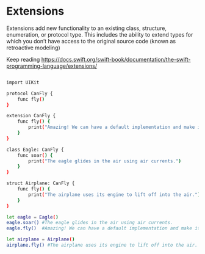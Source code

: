 # Extensions

Extensions add new functionality to an existing class, structure, enumeration, or protocol type. This includes the ability to extend types for which you don’t have access to the original source code (known as retroactive modeling)

Keep reading https://docs.swift.org/swift-book/documentation/the-swift-programming-language/extensions/

```bash

import UIKit

protocol CanFly {
    func fly()
}

extension CanFly {
    func fly() {
        print("Amazing! We can have a default implementation and make it doesn't required!")
    }
}

class Eagle: CanFly {
    func soar() {
        print("The eagle glides in the air using air currents.")
    }
}

struct Airplane: CanFly {
    func fly() {
        print("The airplane uses its engine to lift off into the air.")
    }
}

let eagle = Eagle()
eagle.soar() #The eagle glides in the air using air currents.
eagle.fly()  #Amazing! We can have a default implementation and make it doesn't required!

let airplane = Airplane()
airplane.fly() #The airplane uses its engine to lift off into the air.

```